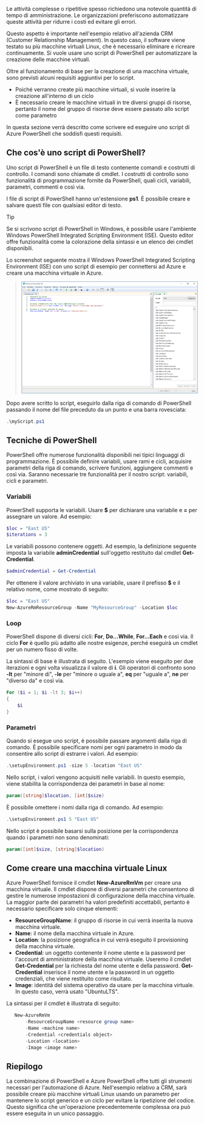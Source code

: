 Le attività complesse o ripetitive spesso richiedono una notevole quantità di tempo di amministrazione. Le organizzazioni preferiscono automatizzare queste attività per ridurre i costi ed evitare gli errori.

Questo aspetto è importante nell'esempio relativo all'azienda CRM (Customer Relationship Management). In questo caso, il software viene testato su più macchine virtuali Linux, che è necessario eliminare e ricreare continuamente. Si vuole usare uno script di PowerShell per automatizzare la creazione delle macchine virtuali.

Oltre al funzionamento di base per la creazione di una macchina virtuale, sono previsti alcuni requisiti aggiuntivi per lo script. 
- Poiché verranno create più macchine virtuali, si vuole inserire la creazione all'interno di un ciclo
- È necessario creare le macchine virtuali in tre diversi gruppi di risorse, pertanto il nome del gruppo di risorse deve essere passato allo script come parametro

In questa sezione verrà descritto come scrivere ed eseguire uno script di Azure PowerShell che soddisfi questi requisiti.

## <a name="what-is-a-powershell-script"></a>Che cos'è uno script di PowerShell?
Uno script di PowerShell è un file di testo contenente comandi e costrutti di controllo. I comandi sono chiamate di cmdlet. I costrutti di controllo sono funzionalità di programmazione fornite da PowerShell, quali cicli, variabili, parametri, commenti e così via.

I file di script di PowerShell hanno un'estensione **ps1**. È possibile creare e salvare questi file con qualsiasi editor di testo. 

> [!TIP]
> Se si scrivono script di PowerShell in Windows, è possibile usare l'ambiente Windows PowerShell Integrated Scripting Environment (ISE). Questo editor offre funzionalità come la colorazione della sintassi e un elenco dei cmdlet disponibili.
>
Lo screenshot seguente mostra il Windows PowerShell Integrated Scripting Environment (ISE) con uno script di esempio per connettersi ad Azure e creare una macchina virtuale in Azure.

>![Screenshot di Windows PowerShell ISE con uno script per creare una macchina virtuale aperto nella finestra di modifica.](../media/7-windows-powershell-ise-screenshot.png)

Dopo avere scritto lo script, eseguirlo dalla riga di comando di PowerShell passando il nome del file preceduto da un punto e una barra rovesciata:

```powershell
.\myScript.ps1
```

## <a name="powershell-techniques"></a>Tecniche di PowerShell
PowerShell offre numerose funzionalità disponibili nei tipici linguaggi di programmazione. È possibile definire variabili, usare rami e cicli, acquisire parametri della riga di comando, scrivere funzioni, aggiungere commenti e così via. Saranno necessarie tre funzionalità per il nostro script: variabili, cicli e parametri.

### <a name="variables"></a>Variabili
PowerShell supporta le variabili. Usare **$** per dichiarare una variabile e **=** per assegnare un valore. Ad esempio:

```powershell
$loc = "East US"
$iterations = 3
```

Le variabili possono contenere oggetti. Ad esempio, la definizione seguente imposta la variabile **adminCredential** sull'oggetto restituito dal cmdlet **Get-Credential**.

```powershell
$adminCredential = Get-Credential
```

Per ottenere il valore archiviato in una variabile, usare il prefisso **$** e il relativo nome, come mostrato di seguito: 

```powershell
$loc = "East US"
New-AzureRmResourceGroup -Name "MyResourceGroup" -Location $loc
```

### <a name="loops"></a>Loop
PowerShell dispone di diversi cicli: **For**, **Do...While**, **For...Each** e così via. Il ciclo **For** è quello più adatto alle nostre esigenze, perché eseguirà un cmdlet per un numero fisso di volte.

La sintassi di base è illustrata di seguito. L'esempio viene eseguito per due iterazioni e ogni volta visualizza il valore di **i**. Gli operatori di confronto sono **-lt** per "minore di", **-le** per "minore o uguale a", **eq** per "uguale a", **ne** per "diverso da" e così via.

```powershell
For ($i = 1; $i -lt 3; $i++)
{
    $i
}
```

### <a name="parameters"></a>Parametri
Quando si esegue uno script, è possibile passare argomenti dalla riga di comando. È possibile specificare nomi per ogni parametro in modo da consentire allo script di estrarre i valori. Ad esempio:

```powershell
.\setupEnvironment.ps1 -size 5 -location "East US"
```

Nello script, i valori vengono acquisiti nelle variabili. In questo esempio, viene stabilita la corrispondenza dei parametri in base al nome:

```powershell
param([string]$location, [int]$size)
```

È possibile omettere i nomi dalla riga di comando. Ad esempio:

```powershell
.\setupEnvironment.ps1 5 "East US"
```

Nello script è possibile basarsi sulla posizione per la corrispondenza quando i parametri non sono denominati:

```powershell
param([int]$size, [string]$location)
```

## <a name="how-to-create-a-linux-virtual-machine"></a>Come creare una macchina virtuale Linux
Azure PowerShell fornisce il cmdlet **New-AzureRmVm** per creare una macchina virtuale. Il cmdlet dispone di diversi parametri che consentono di gestire le numerose impostazioni di configurazione della macchina virtuale. La maggior parte dei parametri ha valori predefiniti accettabili, pertanto è necessario specificare solo cinque elementi:
- **ResourceGroupName**: il gruppo di risorse in cui verrà inserita la nuova macchina virtuale.
- **Name**: il nome della macchina virtuale in Azure.
- **Location**: la posizione geografica in cui verrà eseguito il provisioning della macchina virtuale.
- **Credential**: un oggetto contenente il nome utente e la password per l'account di amministratore della macchina virtuale. Useremo il cmdlet **Get-Credential** per la richiesta del nome utente e della password. **Get-Credential** inserisce il nome utente e la password in un oggetto credenziali, che viene restituito come risultato.
- **Image**: identità del sistema operativo da usare per la macchina virtuale. In questo caso, verrà usato "UbuntuLTS".

La sintassi per il cmdlet è illustrata di seguito:

```powershell
   New-AzureRmVm 
       -ResourceGroupName <resource group name> 
       -Name <machine name> 
       -Credential <credentials object> 
       -Location <location> 
       -Image <image name>
```

## <a name="summary"></a>Riepilogo
La combinazione di PowerShell e Azure PowerShell offre tutti gli strumenti necessari per l'automazione di Azure. Nell'esempio relativo a CRM, sarà possibile creare più macchine virtuali Linux usando un parametro per mantenere lo script generico e un ciclo per evitare la ripetizione del codice. Questo significa che un'operazione precedentemente complessa ora può essere eseguita in un unico passaggio.